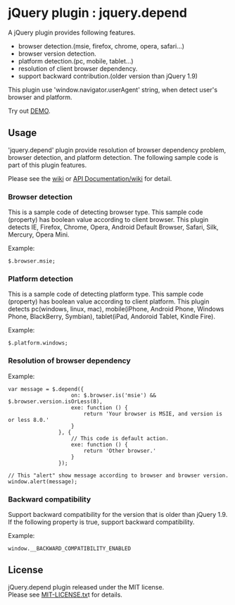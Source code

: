 jQuery plugin : jquery.depend
==========================

A jQuery plugin provides following features. 

 * browser detection.(msie, firefox, chrome, opera, safari...)
 * browser version detection.
 * platform detection.(pc, mobile, tablet...)
 * resolution of client browser dependency.
 * support backward contribution.(older version than jQuery 1.9)

This plugin use 'window.navigator.userAgent' string, when detect user's browser and platform.

Try out [DEMO](http://garafu.github.io/jquery.depend/demo/index.html).


Usage
--------------------------

'jquery.depend' plugin provide resolution of browser dependency problem, browser detection, and platform detection. The following sample code is part of this plugin features.

Please see the [wiki](https://github.com/garafu/jquery.depend/wiki) or [API Documentation/wiki](https://github.com/garafu/jquery.depend/wiki/API-Documentation) for detail.

### Browser detection

This is a sample code of detecting browser type. This sample code (property) has boolean value according to client browser.
This plugin detects IE, Firefox, Chrome, Opera, Android Default Browser, Safari, Silk, Mercury, Opera Mini.

Example:

    $.browser.msie;

### Platform detection

This is a sample code of detecting platform type. This sample code (property) has boolean value according to client platform.
This plugin detects pc(windows, linux, mac), mobile(iPhone, Android Phone, Windows Phone, BlackBerry, Symbian), tablet(iPad, Andoroid Tablet, Kindle Fire).

Example:

    $.platform.windows;

### Resolution of browser dependency

Example:  

    var message = $.depend({
                        on: $.browser.is('msie') && $.browser.version.isOrLess(8),
                        exe: function () {
                            return 'Your browser is MSIE, and version is or less 8.0.'
                        }
                    }, {
                        // This code is default action.
                        exe: function () {
                            return 'Other browser.'
                        }
                    });
    
    // This "alert" show message according to browser and browser version.
    window.alert(message);

### Backward compatibility

Support backward compatibility for the version that is older than jQuery 1.9.
If the following property is true, support backward compatibility.

Example:

    window.__BACKWARD_COMPATIBILITY_ENABLED


License
--------------------------
jQuery.depend plugin released under the MIT license.  
Please see [MIT-LICENSE.tx](https://github.com/garafu/jquery.depend/blob/master/MIT-LICENSE.txt)t for details.

